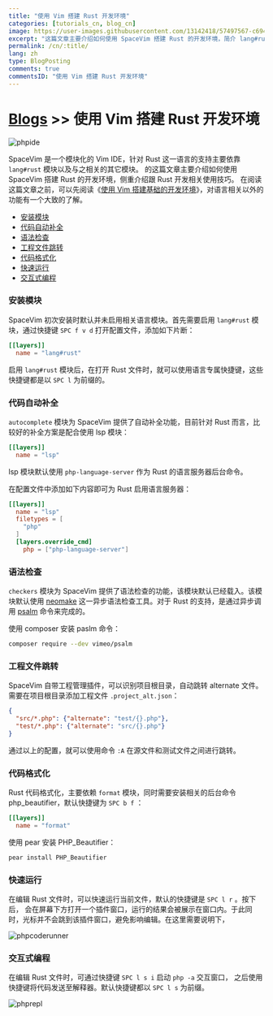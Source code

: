 ```yaml
---
title: "使用 Vim 搭建 Rust 开发环境"
categories: [tutorials_cn, blog_cn]
image: https://user-images.githubusercontent.com/13142418/57497567-c6948480-730a-11e9-95ec-e44bf6e79984.png
excerpt: "这篇文章主要介绍如何使用 SpaceVim 搭建 Rust 的开发环境，简介 lang#rust 模块所支持的功能特性以及使用技巧"
permalink: /cn/:title/
lang: zh
type: BlogPosting
comments: true
commentsID: "使用 Vim 搭建 Rust 开发环境"
---
```


# [Blogs](../blog/) >> 使用 Vim 搭建 Rust 开发环境

![phpide](https://user-images.githubusercontent.com/13142418/57497567-c6948480-730a-11e9-95ec-e44bf6e79984.png)

SpaceVim 是一个模块化的 Vim IDE，针对 Rust 这一语言的支持主要依靠 `lang#rust` 模块以及与之相关的其它模块。
的这篇文章主要介绍如何使用 SpaceVim 搭建 Rust 的开发环境，侧重介绍跟 Rust 开发相关使用技巧。
在阅读这篇文章之前，可以先阅读《[使用 Vim 搭建基础的开发环境](../use-vim-as-ide/)》，对语言相关以外的功能有一个大致的了解。

<!-- vim-markdown-toc GFM -->

- [安装模块](#安装模块)
- [代码自动补全](#代码自动补全)
- [语法检查](#语法检查)
- [工程文件跳转](#工程文件跳转)
- [代码格式化](#代码格式化)
- [快速运行](#快速运行)
- [交互式编程](#交互式编程)

<!-- vim-markdown-toc -->

### 安装模块

SpaceVim 初次安装时默认并未启用相关语言模块。首先需要启用
`lang#rust` 模块，通过快捷键 `SPC f v d` 打开配置文件，添加如下片断：

```toml
[[layers]]
  name = "lang#rust"
```

启用 `lang#rust` 模块后，在打开 Rust 文件时，就可以使用语言专属快捷键，这些快捷键都是以 `SPC l` 为前缀的。

### 代码自动补全

`autocomplete` 模块为 SpaceVim 提供了自动补全功能，目前针对 Rust 而言，比较好的补全方案是配合使用 lsp 模块：

```toml
[[layers]]
  name = "lsp"
```

lsp 模块默认使用 `php-language-server` 作为 Rust 的语言服务器后台命令。

在配置文件中添加如下内容即可为 Rust 启用语言服务器：

```toml
[[layers]]
  name = "lsp"
  filetypes = [
    "php"
  ]
  [layers.override_cmd]
    php = ["php-language-server"]
```

### 语法检查

`checkers` 模块为 SpaceVim 提供了语法检查的功能，该模块默认已经载入。该模块默认使用 [neomake](https://github.com/neomake/neomake)
这一异步语法检查工具。对于 Rust 的支持，是通过异步调用 [psalm](https://github.com/vimeo/psalm) 命令来完成的。

使用  composer 安装 paslm 命令：

```sh
composer require --dev vimeo/psalm
```

### 工程文件跳转

SpaceVim 自带工程管理插件，可以识别项目根目录，自动跳转 alternate 文件。需要在项目根目录添加工程文件 `.project_alt.json`：

```json
{
  "src/*.php": {"alternate": "test/{}.php"},
  "test/*.php": {"alternate": "src/{}.php"}
}
```

通过以上的配置，就可以使用命令 `:A` 在源文件和测试文件之间进行跳转。


### 代码格式化

Rust 代码格式化，主要依赖 `format` 模块，同时需要安装相关的后台命令 php_beautifier，默认快捷键为 `SPC b f` ：

```toml
[[layers]]
  name = "format"
```

使用 pear 安装 PHP_Beautifier：

```sh
pear install PHP_Beautifier
```


### 快速运行

在编辑 Rust 文件时，可以快速运行当前文件，默认的快捷键是 `SPC l r` 。按下后，
会在屏幕下方打开一个插件窗口，运行的结果会被展示在窗口内。于此同时，光标并不会跳到该插件窗口，避免影响编辑。在这里需要说明下，

![phpcoderunner](https://user-images.githubusercontent.com/13142418/57496602-79aeaf00-7306-11e9-8c18-32f00bd28307.gif)

### 交互式编程

在编辑 Rust 文件时，可通过快捷键 `SPC l s i` 启动 `php -a` 交互窗口，
之后使用快捷键将代码发送至解释器。默认快捷键都以 `SPC l s` 为前缀。

![phprepl](https://user-images.githubusercontent.com/13142418/57497156-0ce8e400-7309-11e9-8628-da42d6f8432e.gif)

